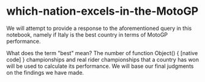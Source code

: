 # which-nation-excels-in-the-MotoGP
We will attempt to provide a response to the aforementioned query in this notebook, namely if Italy is the best country in terms of MotoGP performance.

What does the term "best" mean? The number of function Object() { [native code] } championships and real rider championships that a country has won will be used to calculate its performance. We will base our final judgments on the findings we have made.
